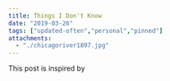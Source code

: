 ```yaml
---
title: Things I Don't Know
date: "2019-03-26"
tags: ["updated-often","personal","pinned"]
attachments:
  - "./chicagoriver1897.jpg"
---
```


This post is inspired by
